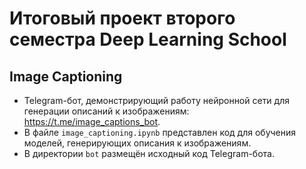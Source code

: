 # Итоговый проект второго семестра Deep Learning School
## Image Captioning

- Telegram-бот, демонстрирующий работу нейронной сети для генерации описаний к изображениям: <https://t.me/image_captions_bot>.
- В файле `image_captioning.ipynb` представлен код для обучения моделей, генерирующих описания к изображениям.
- В директории `bot` размещён исходный код Telegram-бота. 
